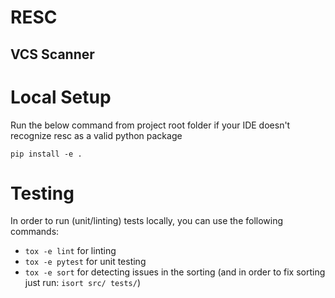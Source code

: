 # RESC
## VCS Scanner

# Local Setup
Run the below command from project root folder if your IDE doesn't recognize resc as a valid python package  
```
pip install -e .
```

# Testing
In order to run (unit/linting) tests locally, you can use the following commands:
* `tox -e lint` for linting
* `tox -e pytest` for unit testing
* `tox -e sort` for detecting issues in the sorting (and in order to fix sorting just run: `isort src/ tests/`)

